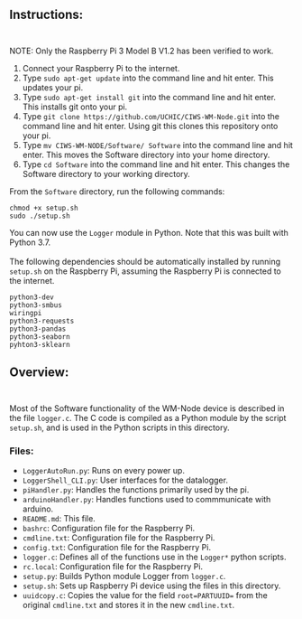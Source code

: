 ## Instructions:</br></br>
NOTE: Only the Raspberry Pi 3 Model B V1.2 has been verified to work.
1. Connect your Raspberry Pi to the internet. 
2. Type `sudo apt-get update` into the command line and hit enter. This updates your pi.
3. Type `sudo apt-get install git` into the command line and hit enter. This installs git onto your pi.
4. Type `git clone https://github.com/UCHIC/CIWS-WM-Node.git` into the command line and hit enter. Using git this clones this repository onto your pi.
5. Type `mv CIWS-WM-NODE/Software/ Software` into the command line and hit enter. This moves the Software directory into your home directory.
6. Type `cd Software` into the command line and hit enter. This changes the Software directory to your working directory.

From the `Software` directory, run the following commands:
```
chmod +x setup.sh
sudo ./setup.sh
```
You can now use the `Logger` module in Python. Note that this was built with Python 3.7.</br></br>
The following dependencies should be automatically installed by running `setup.sh` on the Raspberry Pi, assuming the Raspberry Pi is connected to the internet.
```
python3-dev
python3-smbus
wiringpi
python3-requests
python3-pandas
python3-seaborn
pyhton3-sklearn
```
## Overview:</br></br>
Most of the Software functionality of the WM-Node device is described in the file `logger.c`. The C code is compiled as a Python module by the script `setup.sh`, and is used in the Python scripts in this directory.

### Files:
- `LoggerAutoRun.py`: Runs on every power up.
- `LoggerShell_CLI.py`: User interfaces for the datalogger.
- `piHandler.py`: Handles the functions primarily used by the pi.
- `arduinoHandler.py`: Handles functions used to commmunicate with arduino.
- `README.md`: This file.
- `bashrc`: Configuration file for the Raspberry Pi.
- `cmdline.txt`: Configuration file for the Raspberry Pi.
- `config.txt`: Configuration file for the Raspberry Pi.
- `logger.c`: Defines all of the functions use in the `Logger*` python scripts.
- `rc.local`: Configuration file for the Raspberry Pi.
- `setup.py`: Builds Python module Logger from `logger.c`.
- `setup.sh`: Sets up Raspberry Pi device using the files in this directory.
- `uuidcopy.c`: Copies the value for the field `root=PARTUUID=` from the original `cmdline.txt` and stores it in the new `cmdline.txt`.
